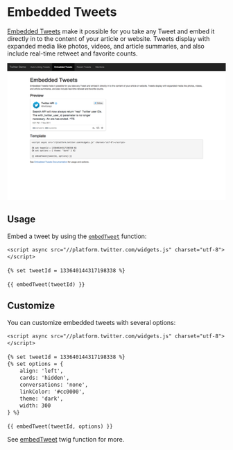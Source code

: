# Embedded Tweets

[Embedded Tweets](https://dev.twitter.com/web/embedded-tweets) make it possible for you take any Tweet and embed it directly in to the content of your article or website.
Tweets display with expanded media like photos, videos, and article summaries, and also include real-time retweet and favorite counts.

![Embedded Tweet](assets/demo-embedded-tweet.png)

## Usage

Embed a tweet by using the [`embedTweet`](functions.md#embedTweet) function:

    <script async src="//platform.twitter.com/widgets.js" charset="utf-8"></script>

    {% set tweetId = 133640144317198338 %}

    {{ embedTweet(tweetId) }}

## Customize

You can customize embedded tweets with several options:

    <script async src="//platform.twitter.com/widgets.js" charset="utf-8"></script>

    {% set tweetId = 133640144317198338 %}
    {% set options = {
        align: 'left',
        cards: 'hidden',
        conversations: 'none',
        linkColor: '#cc0000',                    
        theme: 'dark',
        width: 300    
    } %}

    {{ embedTweet(tweetId, options) }}

See [embedTweet](functions.md#embedTweet) twig function for more.